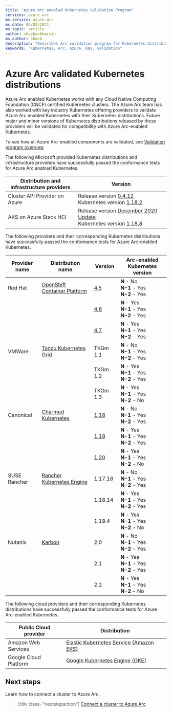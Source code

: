 ```yaml
---
title: "Azure Arc enabled Kubernetes Validation Program"
services: azure-arc
ms.service: azure-arc
ms.date: 03/03/2021
ms.topic: article
author: shashankbarsin
ms.author: shasb
description: "Describes Arc validation program for Kubernetes distributions"
keywords: "Kubernetes, Arc, Azure, K8s, validation"
---
```


# Azure Arc validated Kubernetes distributions

Azure Arc enabled Kubernetes works with any Cloud Native Computing Foundation (CNCF) certified Kubernetes clusters. The Azure Arc team has also worked with key industry Kubernetes offering providers to validate Azure Arc enabled Kubernetes with their Kubernetes distributions. Future major and minor versions of Kubernetes distributions released by these providers will be validated for compatibility with Azure Arc-enabled Kubernetes.

To see how all Azure Arc-enabled components are validated, see [Validation program overview](../validation-program/overview.md)

The following Microsoft provided Kubernetes distributions and infrastructure providers have successfully passed the conformance tests for Azure Arc enabled Kubernetes.

|**Distribution and**<br> **infrastructure providers** |**Version** |
|---------------|---------------|
|Cluster API Provider on Azure |Release version [0.4.12](https://github.com/kubernetes-sigs/cluster-api-provider-azure/releases/tag/v0.4.12)<br> Kubernetes version [1.18.2](https://github.com/kubernetes/kubernetes/releases/tag/v1.18.2) |
|AKS on Azure Stack HCI |Release version [December 2020 Update](https://github.com/Azure/aks-hci/releases/tag/AKS-HCI-2012)<br> Kubernetes version [1.18.8](https://github.com/kubernetes/kubernetes/releases/tag/v1.18.8) |

The following providers and their corresponding Kubernetes distributions have successfully passed the conformance tests for Azure Arc-enabled Kubernetes.

|**Provider**<br> **name** |**Distribution**<br> **name** |**Version** |**Arc-enabled Kubernetes**<br> **version** |
|----------|----------|----------|----------|
|Red Hat |[OpenShift Container Platform](https://www.openshift.com/products/container-platform) |[4.5](https://docs.openshift.com/container-platform/4.5/release_notes/ocp-4-5-release-notes.html) |**N** - No<br> **N-1** - Yes<br> **N-2** - Yes |
|||[4.6](https://docs.openshift.com/container-platform/4.6/release_notes/ocp-4-67-release-notes.html) |**N** - Yes<br> **N-1** - Yes<br> **N-2** - Yes |
|||[4.7](https://docs.openshift.com/container-platform/4.7/release_notes/ocp-4-7-release-notes.html) |**N** - Yes<br> **N-1** - Yes<br> **N-2** - Yes |
|VMWare |[Tanzu Kubernetes Grid](https://tanzu.vmware.com/kubernetes-grid) |TKGm 1.1 |**N** - No<br> **N-1** - Yes<br> **N-2** - Yes |
|||TKGm 1.2 |**N** - Yes<br> **N-1** - Yes<br> **N-2** - Yes |
|||TKGm 1.3 |**N** - Yes<br> **N-1** - Yes<br> **N-2** - No |
|Canonical |[Charmed Kubernetes](https://ubuntu.com/kubernetes) |[1.18](https://ubuntu.com/kubernetes/docs/1.18/components)|**N** - No<br> **N-1** - Yes<br> **N-2** - Yes |
|||[1.19](https://ubuntu.com/kubernetes/docs/1.19/components) |**N** - Yes<br> **N-1** - Yes<br> **N-2** - Yes |
|||[1.20](https://ubuntu.com/kubernetes/docs/1.20/components) |**N** - Yes<br> **N-1** - Yes<br> **N-2** - No|
|SUSE Rancher |[Rancher Kubernetes Engine](https://rancher.com/products/rke/) |1.17.16 |**N** - No<br> **N-1** - Yes<br> **N-2** - Yes |
|||1.18.14 |**N** - Yes<br> **N-1** - Yes<br> **N-2** - Yes |
|||1.19.4 |**N** - Yes<br> **N-1** - Yes<br> **N-2** - No |
|Nutanix |[Karbon](https://www.nutanix.com/products/karbon) |2.0 |**N** - No<br> **N-1** - Yes<br> **N-2** - Yes |
|||2.1 |**N** - Yes<br> **N-1** - Yes<br> **N-2** - Yes |
|||2.2 |**N** - Yes<br> **N-1** - Yes<br> **N-2** - No |

The following cloud providers and their corresponding Kubernetes distributions have successfully passed the conformance tests for Azure Arc-enabled Kubernetes.

|**Public Cloud provider** |**Distribution** |
|-----------|-----------|
|Amazon Web Services |[Elastic Kubernetes Service (Amazon EKS)](https://aws.amazon.com/eks) |
|Google Cloud Platform |[Google Kubernetes Engine (GKE)](https://cloud.google.com/kubernetes-engine) |

## Next steps
Learn how to connect a cluster to Azure Arc.
> [!div class="nextstepaction"]
> [Connect a cluster to Azure Arc](./quickstart-connect-cluster.md)
